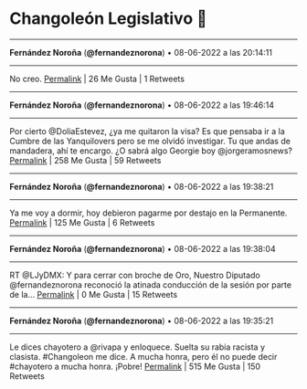 # Changoleón Legislativo 🙈
*****
**Fernández Noroña** (**@fernandeznorona**) • 08-06-2022 a las 20:14:11
*****
No creo.
[Permalink](https://twitter.com/fernandeznorona/status/1534750679926980608) | 26 Me Gusta | 1 Retweets
*****
**Fernández Noroña** (**@fernandeznorona**) • 08-06-2022 a las 19:46:14
*****
Por cierto @DoliaEstevez, ¿ya me quitaron la visa? Es que pensaba ir a la Cumbre de las Yanquilovers pero se me olvidó investigar. Tu que andas de mandadera, ahí te encargo. ¿O sabrá algo Georgie boy @jorgeramosnews?
[Permalink](https://twitter.com/fernandeznorona/status/1534743647308107776) | 258 Me Gusta | 59 Retweets
*****
**Fernández Noroña** (**@fernandeznorona**) • 08-06-2022 a las 19:38:21
*****
Ya me voy a dormir, hoy debieron pagarme por destajo en la Permanente.
[Permalink](https://twitter.com/fernandeznorona/status/1534741663645589505) | 125 Me Gusta | 6 Retweets
*****
**Fernández Noroña** (**@fernandeznorona**) • 08-06-2022 a las 19:38:04
*****
RT @LJyDMX: Y para cerrar con broche de Oro, Nuestro Diputado @fernandeznorona reconoció la atinada conducción de la sesión por parte de la…
[Permalink](https://twitter.com/fernandeznorona/status/1534741592501895169) | 0 Me Gusta | 15 Retweets
*****
**Fernández Noroña** (**@fernandeznorona**) • 08-06-2022 a las 19:35:21
*****
Le dices chayotero a @rivapa y enloquece. Suelta su rabia racista y clasista. #Changoleon me dice. A mucha honra, pero él no puede decir #chayotero a mucha honra. ¡Pobre!
[Permalink](https://twitter.com/fernandeznorona/status/1534740911023955970) | 515 Me Gusta | 150 Retweets